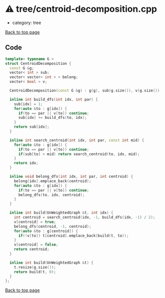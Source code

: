 <!-- mathjax config similar to math.stackexchange -->
<script type="text/javascript" async
  src="https://cdnjs.cloudflare.com/ajax/libs/mathjax/2.7.5/MathJax.js?config=TeX-MML-AM_CHTML">
</script>
<script type="text/x-mathjax-config">
  MathJax.Hub.Config({
    TeX: { equationNumbers: { autoNumber: "AMS" }},
    tex2jax: {
      inlineMath: [ ['$','$'] ],
      processEscapes: true
    },
    "HTML-CSS": { matchFontHeight: false },
    displayAlign: "left",
    displayIndent: "2em"
  });
</script>

<script type="text/javascript" src="https://cdnjs.cloudflare.com/ajax/libs/jquery/3.4.1/jquery.min.js"></script>
<script src="https://cdn.jsdelivr.net/npm/jquery-balloon-js@1.1.2/jquery.balloon.min.js" integrity="sha256-ZEYs9VrgAeNuPvs15E39OsyOJaIkXEEt10fzxJ20+2I=" crossorigin="anonymous"></script>
<script type="text/javascript" src="../../assets/js/copy-button.js"></script>
<link rel="stylesheet" href="../../assets/css/copy-button.css" />


# :warning: tree/centroid-decomposition.cpp
* category: tree


[Back to top page](../../index.html)



## Code
```cpp
template< typename G >
struct CentroidDecomposition {
  const G &g;
  vector< int > sub;
  vector< vector< int > > belong;
  vector< bool > v;

  CentroidDecomposition(const G &g) : g(g), sub(g.size()), v(g.size()), belong(g.size()) {}

  inline int build_dfs(int idx, int par) {
    sub[idx] = 1;
    for(auto &to : g[idx]) {
      if(to == par || v[to]) continue;
      sub[idx] += build_dfs(to, idx);
    }
    return sub[idx];
  }

  inline int search_centroid(int idx, int par, const int mid) {
    for(auto &to : g[idx]) {
      if(to == par || v[to]) continue;
      if(sub[to] > mid) return search_centroid(to, idx, mid);
    }
    return idx;
  }

  inline void belong_dfs(int idx, int par, int centroid) {
    belong[idx].emplace_back(centroid);
    for(auto &to : g[idx]) {
      if(to == par || v[to]) continue;
      belong_dfs(to, idx, centroid);
    }
  }

  inline int build(UnWeightedGraph &t, int idx) {
    int centroid = search_centroid(idx, -1, build_dfs(idx, -1) / 2);
    v[centroid] = true;
    belong_dfs(centroid, -1, centroid);
    for(auto &to : g[centroid]) {
      if(!v[to]) t[centroid].emplace_back(build(t, to));
    }
    v[centroid] = false;
    return centroid;
  }

  inline int build(UnWeightedGraph &t) {
    t.resize(g.size());
    return build(t, 0);
  }
};

```

[Back to top page](../../index.html)

